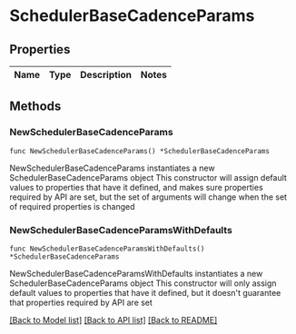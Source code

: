 # SchedulerBaseCadenceParams

## Properties

Name | Type | Description | Notes
------------ | ------------- | ------------- | -------------

## Methods

### NewSchedulerBaseCadenceParams

`func NewSchedulerBaseCadenceParams() *SchedulerBaseCadenceParams`

NewSchedulerBaseCadenceParams instantiates a new SchedulerBaseCadenceParams object
This constructor will assign default values to properties that have it defined,
and makes sure properties required by API are set, but the set of arguments
will change when the set of required properties is changed

### NewSchedulerBaseCadenceParamsWithDefaults

`func NewSchedulerBaseCadenceParamsWithDefaults() *SchedulerBaseCadenceParams`

NewSchedulerBaseCadenceParamsWithDefaults instantiates a new SchedulerBaseCadenceParams object
This constructor will only assign default values to properties that have it defined,
but it doesn't guarantee that properties required by API are set


[[Back to Model list]](../README.md#documentation-for-models) [[Back to API list]](../README.md#documentation-for-api-endpoints) [[Back to README]](../README.md)


